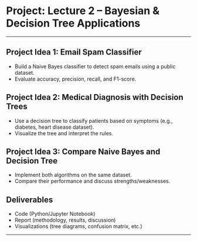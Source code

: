 # Project: Lecture 2 – Bayesian & Decision Tree Applications

---

## Project Idea 1: Email Spam Classifier
- Build a Naive Bayes classifier to detect spam emails using a public dataset.
- Evaluate accuracy, precision, recall, and F1-score.

## Project Idea 2: Medical Diagnosis with Decision Trees
- Use a decision tree to classify patients based on symptoms (e.g., diabetes, heart disease dataset).
- Visualize the tree and interpret the rules.

## Project Idea 3: Compare Naive Bayes and Decision Tree
- Implement both algorithms on the same dataset.
- Compare their performance and discuss strengths/weaknesses.

## Deliverables
- Code (Python/Jupyter Notebook)
- Report (methodology, results, discussion)
- Visualizations (tree diagrams, confusion matrix, etc.)

---
